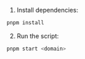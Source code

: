 1. Install dependencies:

```bash
pnpm install
```

2. Run the script:

```bash
pnpm start <domain>
```
